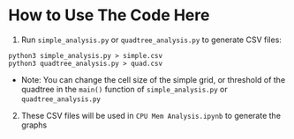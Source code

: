 # How to Use The Code Here

1. Run `simple_analysis.py` or `quadtree_analysis.py` to generate CSV files:
```
python3 simple_analysis.py > simple.csv
python3 quadtree_analysis.py > quad.csv
```
- Note: You can change the cell size of the simple grid, or threshold of the quadtree in the `main()` function of `simple_analysis.py` or `quadtree_analysis.py`
2. These CSV files will be used in `CPU Mem Analysis.ipynb` to generate the graphs
